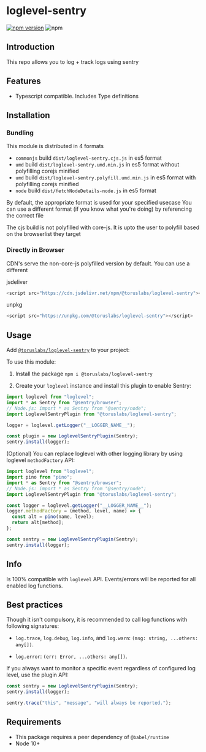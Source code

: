 # loglevel-sentry

[![npm version](https://badge.fury.io/js/%40toruslabs%2Floglevel-sentry.svg)](https://badge.fury.io/js/%40toruslabs%2Floglevel-sentry)
![npm](https://img.shields.io/npm/dw/@toruslabs/loglevel-sentry)

## Introduction

This repo allows you to log + track logs using sentry

## Features

- Typescript compatible. Includes Type definitions

## Installation

### Bundling

This module is distributed in 4 formats

- `commonjs` build `dist/loglevel-sentry.cjs.js` in es5 format
- `umd` build `dist/loglevel-sentry.umd.min.js` in es5 format without polyfilling corejs minified
- `umd` build `dist/loglevel-sentry.polyfill.umd.min.js` in es5 format with polyfilling corejs minified
- `node` build `dist/fetchNodeDetails-node.js` in es5 format

By default, the appropriate format is used for your specified usecase
You can use a different format (if you know what you're doing) by referencing the correct file

The cjs build is not polyfilled with core-js.
It is upto the user to polyfill based on the browserlist they target

### Directly in Browser

CDN's serve the non-core-js polyfilled version by default. You can use a different

jsdeliver

```js
<script src="https://cdn.jsdelivr.net/npm/@toruslabs/loglevel-sentry"></script>
```

unpkg

```js
<script src="https://unpkg.com/@toruslabs/loglevel-sentry"></script>
```

## Usage

Add [`@toruslabs/loglevel-sentry`](https://www.npmjs.com/package/@toruslabs/loglevel-sentry) to your project:

To use this module:

1. Install the package
   `npm i @toruslabs/loglevel-sentry`

2. Create your `loglevel` instance and install this plugin to enable Sentry:

```js
import loglevel from "loglevel";
import * as Sentry from "@sentry/browser";
// Node.js: import * as Sentry from "@sentry/node";
import LoglevelSentryPlugin from "@toruslabs/loglevel-sentry";

logger = loglevel.getLogger("__LOGGER_NAME__");

const plugin = new LoglevelSentryPlugin(Sentry);
sentry.install(logger);
```

(Optional) You can replace loglevel with other logging library by using loglevel `methodFactory` API:

```js
import loglevel from "loglevel";
import pino from "pino";
import * as Sentry from "@sentry/browser";
// Node.js: import * as Sentry from "@sentry/node";
import LoglevelSentryPlugin from "@toruslabs/loglevel-sentry";

const logger = loglevel.getLogger("__LOGGER_NAME__");
logger.methodFactory = (method, level, name) => {
  const alt = pino(name, level);
  return alt[method];
};

const sentry = new LoglevelSentryPlugin(Sentry);
sentry.install(logger);
```

## Info

Is 100% compatible with `loglevel` API. Events/errors will be reported for all enabled log functions.

## Best practices

Though it isn't compulsory, it is recommended to call log functions with following signatures:

- `log.trace`, `log.debug`, `log.info`, and `log.warn`: `(msg: string, ...others: any[])`.

- `log.error`: `(err: Error, ...others: any[])`.

If you always want to monitor a specific event regardless of configured log level, use the plugin API:

```js
const sentry = new LoglevelSentryPlugin(Sentry);
sentry.install(logger);

sentry.trace("this", "message", "will always be reported.");
```

## Requirements

- This package requires a peer dependency of `@babel/runtime`
- Node 10+
